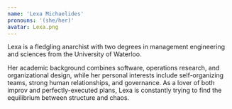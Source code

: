 ```yaml
---
name: 'Lexa Michaelides'
pronouns: '(she/her)'
avatar: Lexa.png
---
```

Lexa is a fledgling anarchist with two degrees in management engineering and sciences from the University of Waterloo. 

Her academic background combines software, operations research, and organizational design, while her personal interests include self-organizing teams, strong human relationships, and governance. As a lover of both improv and perfectly-executed plans, Lexa is constantly trying to find the equilibrium between structure and chaos.
